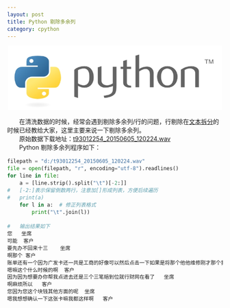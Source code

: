```yaml
---
layout: post
title: Python 剔除多余列
category: cpython
---
```


<div align="center">
<img width="500" height="150" alt="图片名称" src="https://raw.githubusercontent.com/carrylaw/IMG/master/img_py/jp8.jpg" />
</div>

&emsp;&emsp;在清洗数据的时候，经常会遇到剔除多余列/行的问题，行剔除在[文本拆分](https://carrylaw.github.io/anlp/2018/01/21/nlp05/)的时候已经教给大家，这里主要来说一下剔除多余列。      
&emsp;&emsp;原始数据下载地址：[t93012254_20150605_120224.wav](https://github.com/carrylaw/Archive/blob/master/%E6%9C%BA%E5%99%A8%E5%AD%A6%E4%B9%A0%E6%96%87%E4%BB%B6%E5%A4%B9/t93012254_20150605_120224.wav)      
&emsp;&emsp;Python 剔除多余列程序如下：
```python
filepath = "d:/t93012254_20150605_120224.wav"
file = open(filepath, "r", encoding="utf-8").readlines()
for line in file:
    a = [line.strip().split("\t")[-2:]] 
#   [-2:]表示保留倒数两行，注意加[]形成列表，方便后续遍历
#   print(a)
    for l in a:  # 修正列表格式
        print("\t".join(l))

#   输出结果如下
您	坐席
可能	客户
要先办不回来十三	坐席
啊那个	客户
账单还有一个因为广发卡还一共是工商的好像可以然后点击一下如果是将那个他他维修刚才那个我们一个月二千股具体到您以后可以高一点是到期还也可以块八的分期给您的然后这个啊这个案子完了小而专一张保单给人对都是暗提升网站了刚办人家有新一百万咱们能改	坐席
嗯嘛这个什么时候的啊	客户
因为因为想要办你帮我点进去还是三个三笔赔到位就行财网在看了	坐席
啊麻烦所以	客户
您因为您这个块钱其他方面的呢	坐席
嗯我想想确认一下这张卡嘛我都这样啊	客户
```


